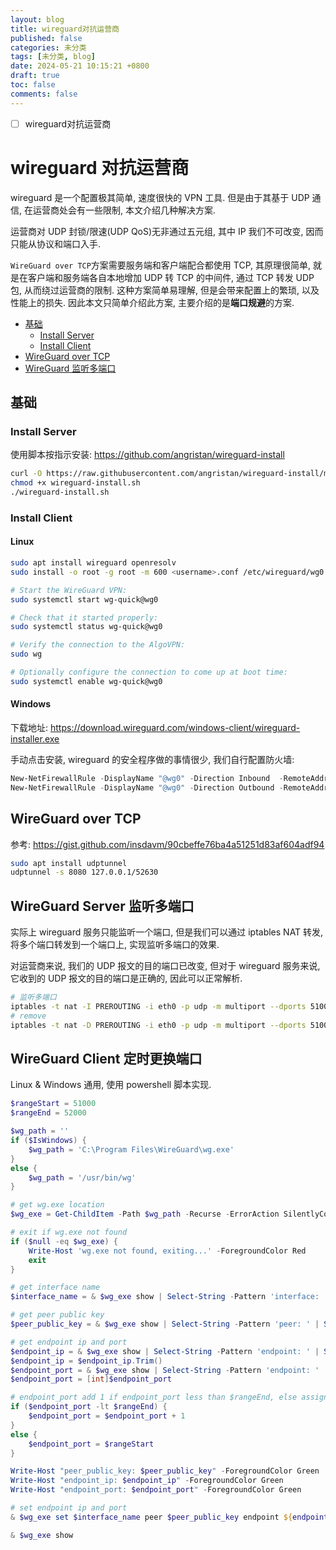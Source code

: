 ```yaml
---
layout: blog
title: wireguard对抗运营商
published: false
categories: 未分类
tags: [未分类, blog]
date: 2024-05-21 10:15:21 +0800
draft: true
toc: false
comments: false
---
```


- [ ] wireguard对抗运营商

# wireguard 对抗运营商

wireguard 是一个配置极其简单, 速度很快的 VPN 工具. 但是由于其基于 UDP 通信, 在运营商处会有一些限制, 本文介绍几种解决方案.

运营商对 UDP 封锁/限速(UDP QoS)无非通过五元组, 其中 IP 我们不可改变, 因而只能从协议和端口入手.

`WireGuard over TCP`方案需要服务端和客户端配合都使用 TCP, 其原理很简单, 就是在客户端和服务端各自本地增加 UDP 转 TCP 的中间件, 通过 TCP 转发 UDP 包, 从而绕过运营商的限制.
这种方案简单易理解, 但是会带来配置上的繁琐, 以及性能上的损失. 因此本文只简单介绍此方案, 主要介绍的是**端口规避**的方案.

<!-- TOC tocDepth:2..3 chapterDepth:2..6 -->

- [基础](#基础)
  - [Install Server](#install-server)
  - [Install Client](#install-client)
- [WireGuard over TCP](#wireguard-over-tcp)
- [WireGuard 监听多端口](#wireguard-监听多端口)

<!-- /TOC -->

## 基础

### Install Server

使用脚本按指示安装: https://github.com/angristan/wireguard-install

```bash
curl -O https://raw.githubusercontent.com/angristan/wireguard-install/master/wireguard-install.sh
chmod +x wireguard-install.sh
./wireguard-install.sh
```

### Install Client

#### Linux

```bash
sudo apt install wireguard openresolv
sudo install -o root -g root -m 600 <username>.conf /etc/wireguard/wg0.conf

# Start the WireGuard VPN:
sudo systemctl start wg-quick@wg0

# Check that it started properly:
sudo systemctl status wg-quick@wg0

# Verify the connection to the AlgoVPN:
sudo wg

# Optionally configure the connection to come up at boot time:
sudo systemctl enable wg-quick@wg0
```

#### Windows

下载地址: https://download.wireguard.com/windows-client/wireguard-installer.exe

手动点击安装, wireguard 的安全程序做的事情很少, 我们自行配置防火墙:

```ps1
New-NetFirewallRule -DisplayName "@wg0" -Direction Inbound  -RemoteAddress 10.66.66.1/24 -Action Allow
New-NetFirewallRule -DisplayName "@wg0" -Direction Outbound -RemoteAddress 10.66.66.1/24 -Action Allow
```

## WireGuard over TCP

参考: https://gist.github.com/insdavm/90cbeffe76ba4a51251d83af604adf94

```bash
sudo apt install udptunnel
udptunnel -s 8080 127.0.0.1/52630
```

## WireGuard Server 监听多端口

实际上 wireguard 服务只能监听一个端口, 但是我们可以通过 iptables NAT 转发, 将多个端口转发到一个端口上, 实现监听多端口的效果.

对运营商来说, 我们的 UDP 报文的目的端口已改变, 但对于 wireguard 服务来说, 它收到的 UDP 报文的目的端口是正确的, 因此可以正常解析.

```bash
# 监听多端口
iptables -t nat -I PREROUTING -i eth0 -p udp -m multiport --dports 51001:52000  -j REDIRECT --to-ports 51000
# remove
iptables -t nat -D PREROUTING -i eth0 -p udp -m multiport --dports 51001:52000  -j REDIRECT --to-ports 51000
```

## WireGuard Client 定时更换端口

Linux & Windows 通用, 使用 powershell 脚本实现.

```ps1
$rangeStart = 51000
$rangeEnd = 52000

$wg_path = ''
if ($IsWindows) {
    $wg_path = 'C:\Program Files\WireGuard\wg.exe'
}
else {
    $wg_path = '/usr/bin/wg'
}

# get wg.exe location
$wg_exe = Get-ChildItem -Path $wg_path -Recurse -ErrorAction SilentlyContinue | Select-Object -First 1

# exit if wg.exe not found
if ($null -eq $wg_exe) {
    Write-Host 'wg.exe not found, exiting...' -ForegroundColor Red
    exit
}

# get interface name
$interface_name = & $wg_exe show | Select-String -Pattern 'interface: ' | Select-Object -First 1 | ForEach-Object { $_.ToString().Split(' ')[1] }

# get peer public key
$peer_public_key = & $wg_exe show | Select-String -Pattern 'peer: ' | Select-Object -First 1 | ForEach-Object { $_.ToString().Split(' ')[1] }

# get endpoint ip and port
$endpoint_ip = & $wg_exe show | Select-String -Pattern 'endpoint: ' | Select-Object -First 1 | ForEach-Object { $_.ToString().Split(':')[1] }
$endpoint_ip = $endpoint_ip.Trim()
$endpoint_port = & $wg_exe show | Select-String -Pattern 'endpoint: ' | Select-Object -First 1 | ForEach-Object { $_.ToString().Split(':')[2] }
$endpoint_port = [int]$endpoint_port

# endpoint_port add 1 if endpoint_port less than $rangeEnd, else assign $rangeStart
if ($endpoint_port -lt $rangeEnd) {
    $endpoint_port = $endpoint_port + 1
}
else {
    $endpoint_port = $rangeStart
}

Write-Host "peer_public_key: $peer_public_key" -ForegroundColor Green
Write-Host "endpoint_ip: $endpoint_ip" -ForegroundColor Green
Write-Host "endpoint_port: $endpoint_port" -ForegroundColor Green

# set endpoint ip and port
& $wg_exe set $interface_name peer $peer_public_key endpoint ${endpoint_ip}:${endpoint_port}

& $wg_exe show
```
